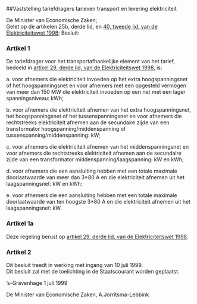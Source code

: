 <meta http-equiv='Content-Type' content='text/html; charset=utf-8' />

##Vaststelling tariefdragers tarieven transport en levering elektriciteit

De Minister van Economische Zaken;  
Gelet op de artikelen 25b, derde lid, en [40, tweede lid, van de Elektriciteitswet 1998](../../../../../../../../../wet/elektriciteitswet/1998/BWBR0009755/README.md);
Besluit:    

### Artikel  1  

De tariefdrager voor het transportafhankelijke element van het tarief, bedoeld in [artikel 29, derde lid, van de Elektriciteitswet 1998](../../../../../../../../../wet/elektriciteitswet/1998/BWBR0009755/README.md), is: 

a. voor afnemers die elektriciteit invoeden op het extra hoogspanningsnet of het hoogspanningsnet en voor afnemers met een opgesteld vermogen van meer dan 150 MW die elektriciteit invoeden op een net met een lager spanningsniveau: kWh;  

b. voor afnemers die elektriciteit afnemen van het extra hoogspanningsnet, het hoogspanningsnet of het tussenspanningsnet en voor afnemers die rechtstreeks elektriciteit afnemen aan de secundaire zijde van een transformator hoogspanning/middenspanning of tussenspanning/middenspanning: kW;  

c. voor afnemers die elektriciteit afnemen van het middenspanningsnet en voor afnemers die rechtstreeks elektriciteit afnemen aan de secundaire zijde van een transformator middenspanning/laagspanning: kW en kWh;  

d. voor afnemers die een aansluiting hebben met een totale maximale doorlaatwaarde van meer dan 3*80 A en die elektriciteit afnemen uit het laagspanningsnet: kW en kWh;  

e. voor afnemers die een aansluiting hebben met een totale maximale doorlaatwaarde van ten hoogste 3*80 A en die elektriciteit afnemen uit het laagspanningsnet: kW.    

### Artikel  1a  

Deze regeling berust op [artikel 29, derde lid, van de Elektriciteitswet 1998](../../../../../../../../../wet/elektriciteitswet/1998/BWBR0009755/README.md).  

### Artikel  2  

Dit besluit treedt in werking met ingang van 10 juli 1999.  
Dit besluit zal met de toelichting in de Staatscourant worden geplaatst.   

’s-Gravenhage 
1 juli 1999    

De 
Minister van Economische Zaken, 
A.Jorritsma-Lebbink    
